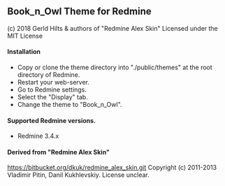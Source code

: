## Book_n_Owl Theme for Redmine

(c) 2018 Gerld Hilts & authors of "Redmine Alex Skin"
Licensed under the MIT License

#### Installation

* Copy or clone the theme directory into "./public/themes" at the root directory of Redmine.
* Restart your web-server.
* Go to Redmine settings.
* Select the "Display" tab.
* Change the theme to "Book_n_Owl".

#### Supported Redmine versions.

* Redmine 3.4.x

#### Derived from "Redmine Alex Skin"

https://bitbucket.org/dkuk/redmine_alex_skin.git
Copyright (c) 2011-2013 Vladimir Pitin, Danil Kukhlevskiy.
License unclear.

